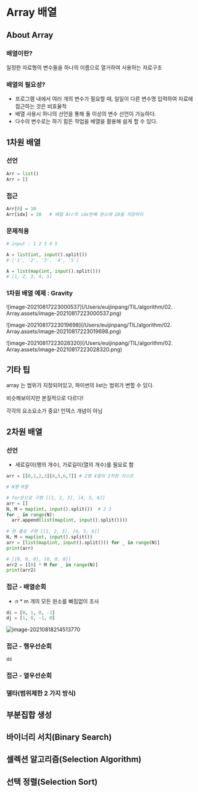 # Array 배열

## About Array

### 배열이란?

일정한 자료형의 변수들을 하나의 이름으로 열거하여 사용하는 자료구조

### 배열의 필요성?

- 프로그램 내에서 여러 개의 변수가 필요할 때, 일일이 다른 변수명 입력하여 자료에 접근하는 것은 비효율적
- 배열 사용시 하나의 선언을 통해 둘 이상의 변수 선언이 가능하다.
- 다수의 변수로는 하기 힘든 작업을 배열을 활용해 쉽게 할 수 있다. 



## 1차원 배열

### 선언

```python
Arr = list()
Arr = []
```

### 접근

```python
Arr[0] = 10
Arr[idx] = 20   # 배열 Arr의 idx번째 원소에 20을 저장하라
```

### 문제적용

```python
# input : 1 2 3 4 5

A = list(int, input().split())
# ['1', '2', '3', '4', '5']

A = list(map(int, input().split()))
# [1, 2, 3, 4, 5]
```

### 1차원 배열 예제 : Gravity

![image-20210817223000537](/Users/euijinpang/TIL/algorithm/02. Array.assets/image-20210817223000537.png)

![image-20210817223019698](/Users/euijinpang/TIL/algorithm/02. Array.assets/image-20210817223019698.png)

![image-20210817223028320](/Users/euijinpang/TIL/algorithm/02. Array.assets/image-20210817223028320.png)



## 기타 팁

array 는 범위가 지정되어있고, 파이썬의 list는 범위가 변할 수 있다. 

비슷해보이지만 본질적으로 다르다!

각각의 요소요소가 중요! 인덱스 개념이 아님



## 2차원 배열

### 선언

- 세로길이(행의 개수), 가로길이(열의 개수)를 필요로 함

```python
arr = [[0,1,2,3][4,5,6,7]] # 2행 4열의 2차원 리스트
```

```python
# N행 M열

# for문으로 구현 [[1, 2, 3], [4, 5, 6]]
arr = []
N, M = map(int, input().split())  # 2 3
for _ in range(N):
  arr.append(list(map(int, input().split())))
  
# 한 줄로 구현 [[1, 2, 3], [4, 5, 6]]
N, M = map(int, input().split())
arr = [list(map(int, input().split())) for _ in range(N)]
print(arr)

# [[0, 0, 0], [0, 0, 0]]
arr2 = [[0] * M for _ in range(N)]
print(arr2)
```



### 접근 - 배열순회

- n * m 개의 모든 원소를 빠짐없이 조사

```python
di = [0, 1, 0, -1]
dj = [1, 0, -1, 0]
```



![image-20210818214513770](/Users/euijinpang/TIL/algorithm/02_Array.assets/image-20210818214513770.png)



### 접근 - 행우선순회

```python
dd
```



### 접근 - 열우선순회



### 델타(범위제한 2 가지 방식)









## 부분집합 생성

## 바이너리 서치(Binary Search)

## 셀렉션 알고리즘(Selection Algorithm)

## 선택 정렬(Selection Sort)



